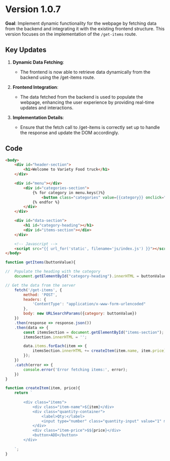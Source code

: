 # Version 1.0.7

**Goal**: Implement dynamic functionality for the webpage by fetching data from the backend and integrating it with the existing frontend structure. This version focuses on the implementation of the `/get-items` route.

## Key Updates

1. **Dynamic Data Fetching**:
    - The frontend is now able to retrieve data dynamically from the backend using the /get-items route. 
    
2. **Frontend Integration**:
    - The data fetched from the backend is used to populate the webpage, enhancing the user experience by providing real-time updates and interactions.

3. **Implementation Details**:
    - Ensure that the fetch call to /get-items is correctly set up to handle the response and update the DOM accordingly.

## Code

```html
<body>
    <div id="header-section">
        <h1>Welcome to Variety Food truck</h1>
    </div>

    <div id="menu"></div>
        <div id="categories-section">
            {% for category in menu.keys()%}
                <button class="categories" value={{category}} onclick="getItems(this.value)">{{category.upper()}}</button>
            {% endfor %}
        </div>
    </div>

    <div id="data-section">
        <h1 id="category-heading"></h1>
        <div id="items-section"></div>
    </div>

    <!-- Javascript -->
    <script src="{{ url_for('static', filename='js/index.js') }}"></script>
</body>
```

```js
function getItems(buttonValue){

//  Populate the heading with the category
    document.getElementById("category-heading").innerHTML = buttonValue;

// Get the data from the server
    fetch('/get-items', {
        method: 'POST',
        headers: {
            'ContentType': "application/x-www-form-urlencoded"
        },
        body: new URLSearchParams({category: buttonValue})
    })
    .then(response => response.json())
    .then(data => {
        const itemsSection = document.getElementById("items-section");
        itemsSection.innerHTML = '';

        data.items.forEach(item => {    
            itemsSection.innerHTML += createItem(item.name, item.price);
        });       
    })
    .catch(error => {
        console.error('Error fetching items:', error);
    })
}
```

```js
function createItem(item, price){
    return `
         
        <div class="items">
            <div class="item-name">${item}</div>
            <div class="quantity-container">
                <label>Qty:</label>
                <input type="number" class="quantity-input" value="1" min="1"/>    
            </div>
            <div class="item-price">$${price}</div>
            <button>ADD</button>   
        </div> 
            
    `;
}
```